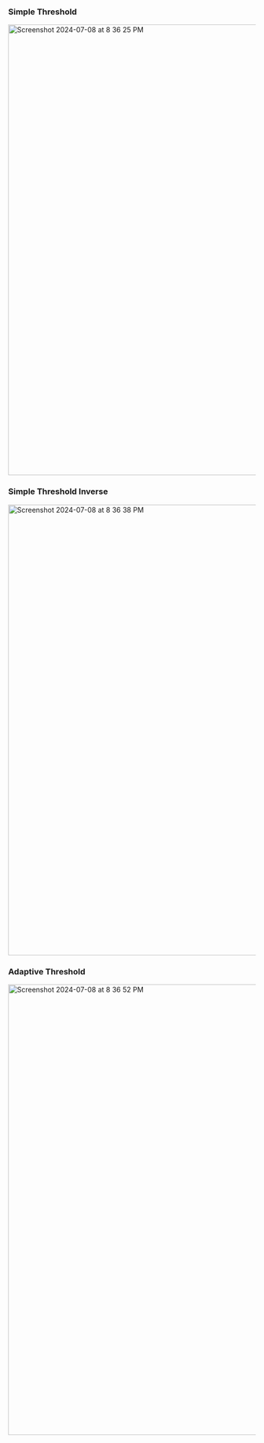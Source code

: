 <h3>Simple Threshold</h3>
<img width="917" alt="Screenshot 2024-07-08 at 8 36 25 PM" src="https://github.com/AnkurKonan/Python_Projects/assets/112815485/c5f0574b-efa7-4eab-ab15-5a62915e2dea">
<h3>Simple Threshold Inverse</h3>
<img width="917" alt="Screenshot 2024-07-08 at 8 36 38 PM" src="https://github.com/AnkurKonan/Python_Projects/assets/112815485/451e36bc-90d4-4d03-be0b-0ff82119515d">
<h3>Adaptive Threshold</h3>
<img width="917" alt="Screenshot 2024-07-08 at 8 36 52 PM" src="https://github.com/AnkurKonan/Python_Projects/assets/112815485/49ec8776-f288-45c4-bd07-85cf84307093">
